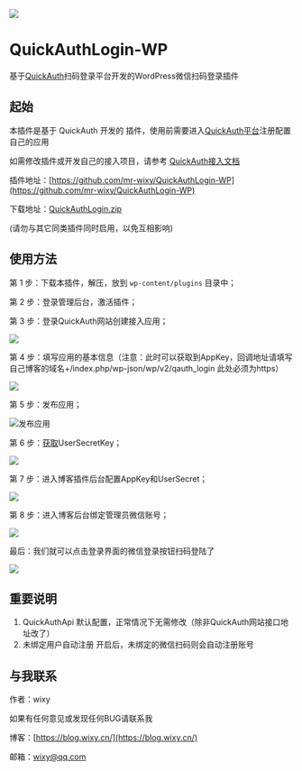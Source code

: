 ![](https://cdn.wixy.cn/blog-picture/WordPress-logotype-alternative.png)

# QuickAuthLogin-WP

基于[QuickAuth](https://qauth.cn)扫码登录平台开发的WordPress微信扫码登录插件

## 起始

本插件是基于 QuickAuth 开发的 插件，使用前需要进入[QuickAuth平台](https://qauth.cn)注册配置自己的应用

如需修改插件或开发自己的接入项目，请参考 [QuickAuth接入文档](https://qauth.cn/doc/index.html)

插件地址：[https://github.com/mr-wixy/QuickAuthLogin-WP](https://github.com/mr-wixy/QuickAuthLogin-WP)

下载地址：[QuickAuthLogin.zip][1]

(请勿与其它同类插件同时启用，以免互相影响)

## 使用方法

第 1 步：下载本插件，解压，放到 `wp-content/plugins` 目录中；

第 2 步：登录管理后台，激活插件；

第 3 步：登录QuickAuth网站创建接入应用；

![](https://cdn.wixy.cn/blog-picture/blog-picture20220127160420.png)

第 4 步：填写应用的基本信息（注意：此时可以获取到AppKey，回调地址请填写自己博客的域名+/index.php/wp-json/wp/v2/qauth_login 此处必须为https）

![](https://cdn.wixy.cn/blog-picture/20220207150311.png)

第 5 步：发布应用；

![发布应用](https://cdn.wixy.cn/blog-picture/blog-picture20220127161055.png)

第 6 步：[获取](https://qauth.cn/config/secret)UserSecretKey；

![](https://cdn.wixy.cn/blog-picture/blog-picture20220127161157.png)

第 7 步：进入博客插件后台配置AppKey和UserSecret；

![](https://cdn.wixy.cn/blog-picture/20220207145540.png)

第 8 步：进入博客后台绑定管理员微信账号；

![](https://cdn.wixy.cn/blog-picture/20220207151735.png)

最后：我们就可以点击登录界面的微信登录按钮扫码登陆了

![](https://cdn.wixy.cn/blog-picture/20220207151419.png)

## 重要说明

1. QuickAuthApi 默认配置，正常情况下无需修改（除非QuickAuth网站接口地址改了）
2. 未绑定用户自动注册 开启后，未绑定的微信扫码则会自动注册账号

## 与我联系

作者：wixy

如果有任何意见或发现任何BUG请联系我

博客：[https://blog.wixy.cn/](https://blog.wixy.cn/)

邮箱：[wixy@qq.com](mailto:wixy@qq.com)

  [1]: https://cdn.wixy.cn/blog-file/2022/02/07/1644217858.zip
